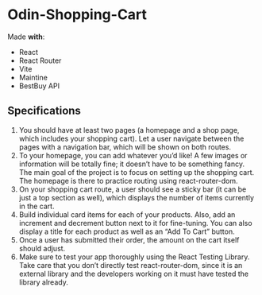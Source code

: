 # Odin-Shopping-Cart

Made **with**:

- React
- React Router
- Vite
- Maintine
- BestBuy API

## Specifications

1. You should have at least two pages (a homepage and a shop page, which includes your shopping cart). Let a user navigate between the pages with a navigation bar, which will be shown on both routes.
1. To your homepage, you can add whatever you’d like! A few images or information will be totally fine; it doesn’t have to be something fancy. The main goal of the project is to focus on setting up the shopping cart. The homepage is there to practice routing using react-router-dom.
1. On your shopping cart route, a user should see a sticky bar (it can be just a top section as well), which displays the number of items currently in the cart.
1. Build individual card items for each of your products. Also, add an increment and decrement button next to it for fine-tuning. You can also display a title for each product as well as an “Add To Cart” button.
1. Once a user has submitted their order, the amount on the cart itself should adjust.
1. Make sure to test your app thoroughly using the React Testing Library. Take care that you don’t directly test react-router-dom, since it is an external library and the developers working on it must have tested the library already.
